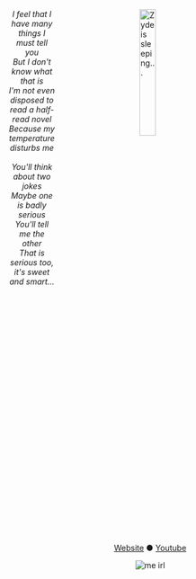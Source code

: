 <div>
  <img src="https://github.com/user-attachments/assets/21c8ab1f-e039-4ed2-9ed1-d283677c8bd5" width="24%" hspace="150" alt="Zyde is sleeping..." align="right">
  <div align="center">
    <i>I feel that I have many things I must tell you<br>
    But I don't know what that is<br>
    I'm not еven disposed to read a half-rеad novel<br>
    Because my temperature disturbs me<br></i>
  </div>
  <br>
  <div align="center">
    <i>You'll think about two jokes<br>
    Maybe one is badly serious<br>
    You'll tell me the other<br>
    That is serious too, it's sweet and smart...<br></i>
  </div>
</div>
<br clear="both">
<p align="center">
  <a href="https://erizur.github.io/">Website</a> ● <a href="https://youtube.com/am_erizur">Youtube</a>
</p>
<p align="center">
  <img src="https://github.com/user-attachments/assets/6e26bee8-0682-406d-9106-64287eb0f47f" alt="me irl">
</p>
